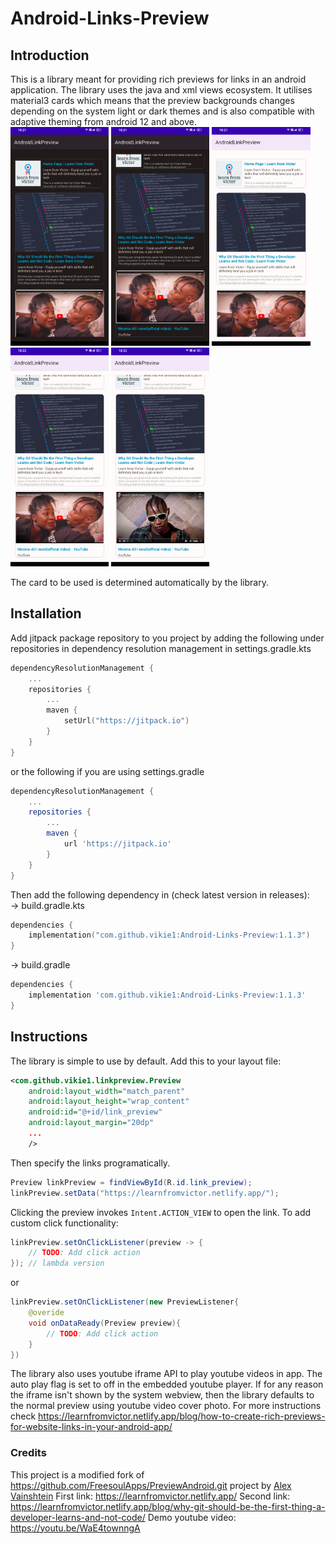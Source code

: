 # Android-Links-Preview
## Introduction
This is a library meant for providing rich previews for links in an android application. The library uses the java and xml views ecosystem. It utilises material3 cards which means that the preview backgrounds changes depending on the system light or dark themes and is also compatible with adaptive theming from android 12 and above.  
<img src="images/1.png" height="350">
<img src="images/2.png" height="350">
<img src="images/3.png" height="350">
<img src="images/4.png" height="350">
<img src="images/5.png" height="350">

The card to be used is determined automatically by the library.
## Installation
Add jitpack package repository to you project by adding the following under repositories in dependency resolution management in settings.gradle.kts

```kotlin
dependencyResolutionManagement {
    ...
    repositories {
        ...
        maven {
            setUrl("https://jitpack.io")
        }
    }
}
```
or the following if you are using settings.gradle
```groovy
dependencyResolutionManagement {
    ...
    repositories {
        ...
        maven { 
            url 'https://jitpack.io' 
        }
    }
}
```
Then add the following dependency in (check latest version in releases):  
-> build.gradle.kts
```kotlin
dependencies {
    implementation("com.github.vikie1:Android-Links-Preview:1.1.3")
}
```
-> build.gradle
```groovy
dependencies {
    implementation 'com.github.vikie1:Android-Links-Preview:1.1.3'
}
```
## Instructions
The library is simple to use by default. Add this to your layout file:
```xml
<com.github.vikie1.linkpreview.Preview
    android:layout_width="match_parent"
    android:layout_height="wrap_content"
    android:id="@+id/link_preview"
    android:layout_margin="20dp"
    ...
    />
```
Then specify the links programatically.
```java
Preview linkPreview = findViewById(R.id.link_preview);
linkPreview.setData("https://learnfromvictor.netlify.app/");
```
Clicking the preview invokes `Intent.ACTION_VIEW` to open the link. To add custom click functionality:
```java
linkPreview.setOnClickListener(preview -> {
    // TODO: Add click action
}); // lambda version
```
or
```java
linkPreview.setOnClickListener(new PreviewListener{
    @overide
    void onDataReady(Preview preview){
        // TODO: Add click action
    }
})
```

The library also uses youtube iframe API to play youtube videos in app. The auto play flag is set to off in the embedded youtube player. If for any reason the iframe isn't shown by the system webview, then the library defaults to the normal preview using youtube video cover photo.
For more instructions check <https://learnfromvictor.netlify.app/blog/how-to-create-rich-previews-for-website-links-in-your-android-app/>

### Credits
This project is a modified fork of <https://github.com/FreesoulApps/PreviewAndroid.git> project by [Alex Vainshtein](https://github.com/FreesoulApps)
First link: <https://learnfromvictor.netlify.app/>
Second link: <https://learnfromvictor.netlify.app/blog/why-git-should-be-the-first-thing-a-developer-learns-and-not-code/>
Demo youtube video: <https://youtu.be/WaE4townngA>
